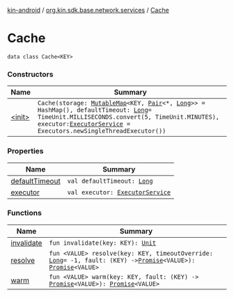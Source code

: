 [kin-android](../../index.md) / [org.kin.sdk.base.network.services](../index.md) / [Cache](./index.md)

# Cache

`data class Cache<KEY>`

### Constructors

| Name | Summary |
|---|---|
| [&lt;init&gt;](-init-.md) | `Cache(storage: `[`MutableMap`](https://kotlinlang.org/api/latest/jvm/stdlib/kotlin.collections/-mutable-map/index.html)`<KEY, `[`Pair`](https://kotlinlang.org/api/latest/jvm/stdlib/kotlin/-pair/index.html)`<*, `[`Long`](https://kotlinlang.org/api/latest/jvm/stdlib/kotlin/-long/index.html)`>> = HashMap(), defaultTimeout: `[`Long`](https://kotlinlang.org/api/latest/jvm/stdlib/kotlin/-long/index.html)` = TimeUnit.MILLISECONDS.convert(5, TimeUnit.MINUTES), executor: `[`ExecutorService`](https://docs.oracle.com/javase/6/docs/api/java/util/concurrent/ExecutorService.html)` = Executors.newSingleThreadExecutor())` |

### Properties

| Name | Summary |
|---|---|
| [defaultTimeout](default-timeout.md) | `val defaultTimeout: `[`Long`](https://kotlinlang.org/api/latest/jvm/stdlib/kotlin/-long/index.html) |
| [executor](executor.md) | `val executor: `[`ExecutorService`](https://docs.oracle.com/javase/6/docs/api/java/util/concurrent/ExecutorService.html) |

### Functions

| Name | Summary |
|---|---|
| [invalidate](invalidate.md) | `fun invalidate(key: KEY): `[`Unit`](https://kotlinlang.org/api/latest/jvm/stdlib/kotlin/-unit/index.html) |
| [resolve](resolve.md) | `fun <VALUE> resolve(key: KEY, timeoutOverride: `[`Long`](https://kotlinlang.org/api/latest/jvm/stdlib/kotlin/-long/index.html)` = -1, fault: (KEY) -> `[`Promise`](../../org.kin.sdk.base.tools/-promise/index.md)`<VALUE>): `[`Promise`](../../org.kin.sdk.base.tools/-promise/index.md)`<VALUE>` |
| [warm](warm.md) | `fun <VALUE> warm(key: KEY, fault: (KEY) -> `[`Promise`](../../org.kin.sdk.base.tools/-promise/index.md)`<VALUE>): `[`Promise`](../../org.kin.sdk.base.tools/-promise/index.md)`<VALUE>` |
